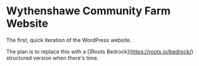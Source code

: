 # Wythenshawe Community Farm Website

The first, quick iteration of the WordPress website.

The plan is to replace this with a []Roots Bedrock](https://roots.io/bedrock/) structured version when there's time.